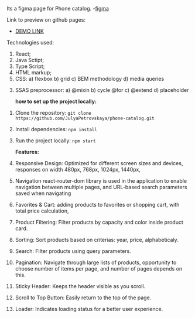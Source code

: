 Its a figma page for Phone catalog. -[figma](https://www.figma.com/design/uEetgWenSRxk9jgiym6Yzp/Phone-catalog-redesign?node-id=0-1&t=JraY9zm8LMi4G9JN-0)

Link to preview on github pages:

- [DEMO LINK](https://julyapetrovskaya.github.io/phone-catalog)

Technologies used:

1. React;
2. Java Sctipt;
3. Type Script;
4. HTML markup;
5. CSS:
   a) flexbox
   b) grid
   c) BEM methodology
   d) media queries

3) SSAS preprocessor:
   a) @mixin
   b) cycle @for
   c) @extend
   d) placeholder  
   


   **how to set up the project locally:**
1. Clone the repository: `git clone https://github.com/JulyaPetrovskaya/phone-catalog.git`
2. Install dependencies: `npm install`
3. Run the project locally: `npm start`  

   

   **Features:**
1. Responsive Design: Optimized for different screen sizes and devices, responses on width 480px, 768px, 1024px, 1440px,
2. Navigation react-router-dom library is used in the application to enable navigation between multiple pages, and URL-based search parameters saved when navigating
3. Favorites & Cart: adding products to favorites or shopping cart, with total price calculation,
4.  Product Filtering: Filter products by capacity and color inside product card.
5.  Sorting: Sort products based on criterias: year, price, alphabeticaly.
6.  Search: Filter products using query parameters.
7.  Pagination: Navigate through large lists of products, opportunity to choose number of items per page, and number of pages depends on this.
8.  Sticky Header: Keeps the header visible as you scroll.
9.  Scroll to Top Button: Easily return to the top of the page.
10.  Loader: Indicates loading status for a better user experience.
